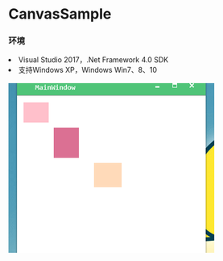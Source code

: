 # CanvasSample

<h3>环境</h3>

<li>Visual Studio 2017，.Net Framework 4.0 SDK</li>
<li>支持Windows XP，Windows Win7、8、10</li>
<br/>
<img src="/image/GIF.gif"/>
